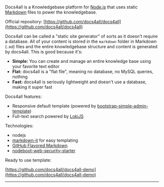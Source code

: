 
Docs4all is a Knowledgebase platform for [Node.js](http://nodejs.org) that uses static
[Markdown](http://daringfireball.net/projects/markdown) files to power the knowledgebase.

Official repository: [https://github.com/docs4all/docs4all](https://github.com/docs4all/docs4all)

Docs4all can be called a "static site generator" of sorts as it doesn't require a database. All
of your content is stored in the `markdown` folder in Markdown (`.md`) files and the entire
knowledgebase structure and content is generated by docs4all. This is good because it's:

* **Simple:** You can create and manage an entire knowledge base using your favorite text editor
* **Flat:** docs4all is a "flat file", meaning no database, no MySQL queries, nothing
* **Fast:** docs4all is seriously lightweight and doesn't use a database, making it super fast

Docs4all features:

* Responsive default template (powered by [bootstrap-simple-admin-template](https://github.com/alexis-luna/bootstrap-simple-admin-template))
* Full-text search powered by [LokiJS](https://github.com/techfort/LokiJS)

Technologies:

* nodejs
* [markdown-it](https://www.npmjs.com/package/markdown-it) for easy templating
* [GitHub Flavored Markdown](https://help.github.com/articles/github-flavored-markdown)
* [nodeboot-web-security-starter](https://github.com/jrichardsz-software-architect-tools/nodeboot-web-security-starter)

Ready to use template:

[https://github.com/docs4all/docs4all-demo](https://github.com/docs4all/docs4all-demo)

---